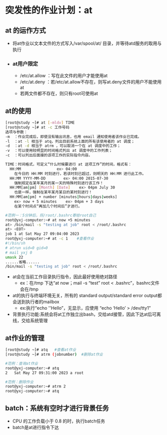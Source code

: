 # 突发性的作业计划：at
## at 的运作方式
- 将at作业以文本文件的方式写入/var/spool/at/ 目录，并等待atd服务的取用与执行
- ### at用户限定
  - /etc/at.allow ：写在此文件的用户才能使用at
  - /etc/at.deny  ：若/etc/at.allow不存在，则写at.deny文件的用户不能使用at
  - 若两文件都不存在，则只有root可使用at
## at的使用
```bash
[root@study ~]# at [-mldv] TIME
[root@study ~]# at -c 工作号码
选项与参数：
-m  ：作业完成后，即使没有输出讯息，也用 email 通知使用者该作业已完成。
-l  ：at -l 相当于 atq，列出目前系统上面的所有该使用者的 at 调度；
-d  ：at -d 相当于 atrm ，可以取消一个在 at 调度中的工作；
-v  ：可以使用较明显的时间格式列出 at 调度中的工作列表；
-c  ：可以列出后面接的该项工作的实际指令内容。

TIME：时间格式，可定义“什么时候要进行 at 这项工作”的时间，格式有：
  HH:MM                ex> 04:00
    在今日的 HH:MM 时刻进行，若该时刻已超过，则明天的 HH:MM 进行此工作。
  HH:MM YYYY-MM-DD        ex> 04:00 2015-07-30
    强制规定在某年某月的某一天的特殊时刻进行该工作！
  HH:MM[am|pm] [Month] [Date]    ex> 04pm July 30
    也是一样，强制在某年某月某日的某时刻进行！
  HH:MM[am|pm] + number [minutes|hours|days|weeks]
    ex> now + 5 minutes    ex> 04pm + 3 days
    在某个时间点“再加几个时间后”才进行。
```
```bash
#范例一：5分钟后，将/root/.bashrc寄给root自己
root@yxj-computer:~# at now +5 minutes
at> /bin/mail -s "testing at job" root < /root/.bashrc
at> <EOT>
job 1 at Sat May 27 09:04:00 2023
root@yxj-computer:~# at -c 1    #查看作业
#!/bin/sh
# atrun uid=0 gid=0
# mail yxj 0
umask 22
......省略......
/bin/mail -s "testing at job" root < /root/.bashrc
```
- at会在当前工作目录执行指令，因此最好使用绝对路径
  - ex：在/tmp 下达“at now；mail -s “test” root < .bashrc”，bashrc文件会在/tmp
- at的执行与终端环境无关，所有的 standard output/standard error output都会送到执行者的mailbox
  - ex:执行“echo ''Hello”，无显示，应使用 “echo ‘Hello’ > /dev/tty1”
- 背景执行功能:系统会将at工作独立出bash，交给atd接管，因此下达at后可离线，交给系统管理
## at作业的管理
```bash
[root@study ~]# atq   #查看at作业
[root@study ~]# atrm (jobnumber)  #删除at作业
```
```sh
#范例：查询at作业
root@yxj-computer:~# atq
2	Sat May 27 09:31:00 2023 a root

#范例：删除作业
root@yxj-computer:~# atrm 2
root@yxj-computer:~# atq
```
## batch：系统有空时才进行背景任务
- CPU 的工作负载小于 0.8 的时，执行batch任务
- batch是at进行指令下达